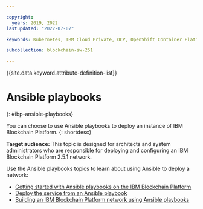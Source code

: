 ```yaml
---

copyright:
  years: 2019, 2022
lastupdated: "2022-07-07"

keywords: Kubernetes, IBM Cloud Private, OCP, OpenShift Container Platform, IBM Blockchain Platform, multicloud

subcollection: blockchain-sw-251

---
```


{{site.data.keyword.attribute-definition-list}}


# Ansible playbooks
{: #ibp-ansible-playbooks}

You can choose to use Ansible playbooks to deploy an instance of IBM Blockchain Platform. 
{: shortdesc}

**Target audience:** This topic is designed for architects and system administrators who are responsible for 
deploying and configuring an IBM Blockchain Platform 2.5.1 network.

Use the Ansible playbooks topics to learn about using Ansible to deploy a network:
- [Getting started with Ansible playbooks on the IBM Blockchain Platform](ansible.md)
- [Deploy the service from an Ansible playbook](howto/ansible-install-ibp.md)
- [Building an IBM Blockchain Platform network using Ansible playbooks](ansible-build-network.md)
